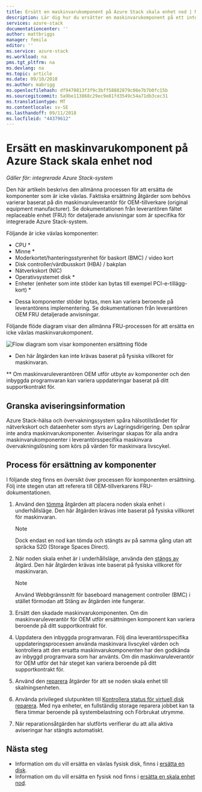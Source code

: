 ```yaml
---
title: Ersätt en maskinvarukomponent på Azure Stack skala enhet nod | Microsoft Docs
description: Lär dig hur du ersätter en maskinvarukomponent på ett integrerat Azure Stack-system.
services: azure-stack
documentationcenter: ''
author: mattbriggs
manager: femila
editor: ''
ms.service: azure-stack
ms.workload: na
pms.tgt_pltfrm: na
ms.devlang: na
ms.topic: article
ms.date: 09/10/2018
ms.author: mabrigg
ms.openlocfilehash: df9470813f3f9c3bff58882879c06e7b7b0fc15b
ms.sourcegitcommit: 5a9be113868c29ec9e81fd3549c54a71db3cec31
ms.translationtype: MT
ms.contentlocale: sv-SE
ms.lasthandoff: 09/11/2018
ms.locfileid: "44379612"
---
```

# <a name="replace-a-hardware-component-on-an-azure-stack-scale-unit-node"></a>Ersätt en maskinvarukomponent på Azure Stack skala enhet nod

*Gäller för: integrerade Azure Stack-system*

Den här artikeln beskrivs den allmänna processen för att ersätta de komponenter som är icke växlas. Faktiska ersättning åtgärder som behövs varierar baserat på din maskinvaruleverantör för OEM-tillverkare (original equipment manufacturer). Se dokumentationen från leverantören fältet replaceable enhet (FRU) för detaljerade anvisningar som är specifika för integrerade Azure Stack-system.

Följande är icke växlas komponenter:

- CPU *
- Minne *
- Moderkortet/hanteringsstyrenhet för baskort (BMC) / video kort
- Disk controller/värdbusskort (HBA) / bakplan
- Nätverkskort (NIC)
- Operativsystemet disk *
- Enheter (enheter som inte stöder kan bytas till exempel PCI-e-tillägg-kort) *

* Dessa komponenter stöder bytas, men kan variera beroende på leverantörens implementering. Se dokumentationen från leverantören OEM FRU detaljerade anvisningar.

Följande flöde diagram visar den allmänna FRU-processen för att ersätta en icke växlas maskinvarukomponent.

![Flow diagram som visar komponenten ersättning flöde](media/azure-stack-replace-component/replacecomponentflow.PNG)

* Den här åtgärden kan inte krävas baserat på fysiska villkoret för maskinvaran.

** Om maskinvaruleverantören OEM utför utbyte av komponenter och den inbyggda programvaran kan variera uppdateringar baserat på ditt supportkontrakt för.

## <a name="review-alert-information"></a>Granska aviseringsinformation

Azure Stack-hälsa och övervakningssystem spåra hälsotillståndet för nätverkskort och dataenheter som styrs av Lagringsdirigering. Den spårar inte andra maskinvarukomponenter. Aviseringar skapas för alla andra maskinvarukomponenter i leverantörsspecifika maskinvara övervakningslösning som körs på värden för maskinvara livscykel.  

## <a name="component-replacement-process"></a>Process för ersättning av komponenter

I följande steg finns en översikt över processen för komponenten ersättning. Följ inte stegen utan att referera till OEM-tillverkarens FRU-dokumentationen.

1. Använd den [tömma](azure-stack-node-actions.md#scale-unit-node-actions) åtgärden att placera noden skala enhet i underhållsläge. Den här åtgärden krävas inte baserat på fysiska villkoret för maskinvaran.

   > [!NOTE]
   > Dock endast en nod kan tömda och stängts av på samma gång utan att spräcka S2D (Storage Spaces Direct).

2. När noden skala enhet är i underhållsläge, använda den [stängs av](azure-stack-node-actions.md#scale-unit-node-actions) åtgärd. Den här åtgärden krävas inte baserat på fysiska villkoret för maskinvaran.

   > [!NOTE]
   > Använd Webbgränssnitt för baseboard management controller (BMC) i stället förmodan att Stäng av åtgärden inte fungerar.

3. Ersätt den skadade maskinvarukomponenten. Om din maskinvaruleverantör för OEM utför ersättningen komponent kan variera beroende på ditt supportkontrakt för.  
4. Uppdatera den inbyggda programvaran. Följ dina leverantörsspecifika uppdateringsprocessen använda maskinvara livscykel värden och kontrollera att den ersatta maskinvarukomponenten har den godkända av inbyggd programvara som har använts. Om din maskinvaruleverantör för OEM utför det här steget kan variera beroende på ditt supportkontrakt för.  
5. Använd den [reparera](azure-stack-node-actions.md#scale-unit-node-actions) åtgärder för att se noden skala enhet till skalningsenheten.
6. Använda privileged slutpunkten till [Kontrollera status för virtuell disk reparera](azure-stack-replace-disk.md#check-the-status-of-virtual-disk-repair). Med nya enheter, en fullständig storage reparera jobbet kan ta flera timmar beroende på systembelastning och Förbrukat utrymme.
7. När reparationsåtgärden har slutförts verifierar du att alla aktiva aviseringar har stängts automatiskt.

## <a name="next-steps"></a>Nästa steg

- Information om du vill ersätta en växlas fysisk disk, finns i [ersätta en disk](azure-stack-replace-disk.md).
- Information om du vill ersätta en fysisk nod finns i [ersätta en skala enhet nod](azure-stack-replace-node.md).

